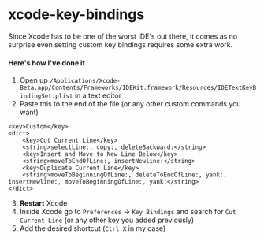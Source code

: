# xcode-key-bindings

Since Xcode has to be one of the worst IDE's out there, it comes as no surprise even setting custom key bindings requires some extra work.

#### Here's how I've done it
1. Open up ```/Applications/Xcode-Beta.app/Contents/Frameworks/IDEKit.framework/Resources/IDETextKeyBindingSet.plist``` in a text editor
2. Paste this to the end of the file (or any other custom commands you want)
```
<key>Custom</key>
<dict>
    <key>Cut Current Line</key>
    <string>selectLine:, copy:, deleteBackward:</string>
    <key>Insert and Move to New Line Below</key>
    <string>moveToEndOfLine:, insertNewline:</string>
    <key>Duplicate Current Line</key>
    <string>moveToBeginningOfLine:, deleteToEndOfLine:, yank:, insertNewline:, moveToBeginningOfLine:, yank:</string>
</dict>
```
3. <b>Restart</b> Xcode
4. Inside Xcode go to `Preferences` -> `Key Bindings` and search for `Cut Current Line` (or any other key you added previously)
5. Add the desired shortcut (`Ctrl X` in my case)
